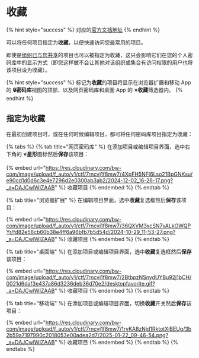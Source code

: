 # 收藏

{% hint style="success" %}
对应的[官方文档地址](https://bitwarden.com/help/article/favorites/)
{% endhint %}

可以将任何项目指定为**收藏**，以便快速访问您最常用的项目。

即使是[组织已与您共享](../password-manager/vault-basics/organization-members/sharing.md)的项目也可以被指定为收藏，这只会影响它们在您的个人密码库中的显示方式（即您这样做不会让其他对该组织或集合有访问权限的用户也将该项目设为收藏）。

{% hint style="success" %}
标记为**收藏**的项目将显示在浏览器扩展和移动 App的 **🔒密码库**视图的顶部，以及网页密码库和桌面 App 的 **⭐️收藏**筛选器内。
{% endhint %}

## 指定为收藏 <a href="#designating-favorites" id="designating-favorites"></a>

在最初创建项目时，或在任何时候编辑项目，都可将任何密码库项目指定为收藏：

{% tabs %}
{% tab title="网页密码库" %}
在添加项目或编辑项目界面，选中右下角的 **⭐️星形**图标然后**保存**该项目：

{% embed url="https://res.cloudinary.com/bw-com/image/upload/f_auto/v1/ctf/7rncvj1f8mw7/4XpFH5NFI6Lso21BpGNKsu/e90cd1d0d6c3e4e7296d2e0300ab3ab2/2024-12-02_16-26-17.png?_a=DAJCwlWIZAAB" %}
收藏项目
{% endembed %}
{% endtab %}

{% tab title="浏览器扩展" %}
在编辑项目界面，选中**收藏**复选框然后**保存**该项目：

{% embed url="https://res.cloudinary.com/bw-com/image/upload/f_auto/v1/ctf/7rncvj1f8mw7/36QXVM3xcSN7vALkOWQPYr/fd82e56cb60b38e4ff6a96bfb7b5d54d/2024-10-29_11-53-27.png?_a=DAJCwlWIZAAB" %}
收藏项目
{% endembed %}
{% endtab %}

{% tab title="桌面端" %}
在添加项目或编辑项目界面，选中**收藏**复选框然后**保存**该项目：

{% embed url="https://res.cloudinary.com/bw-com/image/upload/f_auto/v1/ctf/7rncvj1f8mw7/2BtbpzNSnydUYBu92j1bCH/0021d6daf3e437a86d3236deb36d70e2/desktopfavorite.gif?_a=DAJCwlWIZAAB" %}
收藏项目
{% endembed %}
{% endtab %}

{% tab title="移动端" %}
在添加项目或编辑项目界面，切换**收藏**开关然后**保存**该项目：

{% embed url="https://res.cloudinary.com/bw-com/image/upload/f_auto/v1/ctf/7rncvj1f8mw7/1rvKA8zNjd1RktotXjBEUg/3b2b59a7197990c2018053e00adea2d7/2025-01-22_09-46-54.png?_a=DAJCwlWIZAAB" %}
收藏项目
{% endembed %}
{% endtab %}
{% endtabs %}
